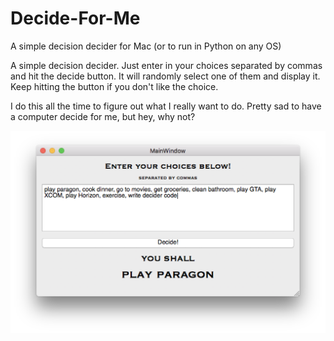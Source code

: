 # Decide-For-Me
A simple decision decider for Mac (or to run in Python on any OS)

A simple decision decider. Just enter in your choices separated by commas and hit the decide button. It will randomly select one of them and display it. Keep hitting the button if you don't like the choice. 

I do this all the time to figure out what I really want to do. Pretty sad to have a computer decide for me, but hey, why not?

![Example Screenshot](/screenshots/decision_example.png)
